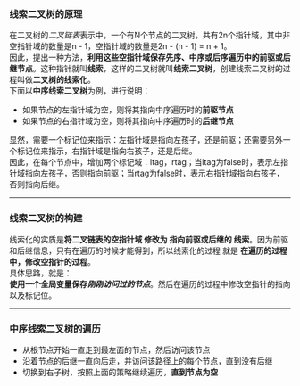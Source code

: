 <h3>线索二叉树的原理</h3>
在二叉树的<em>二叉链表</em>表示中，一个有N个节点的二叉树，共有2n个指针域，其中非空指针域的数量是n - 1，空指针域的数量是2n - (n - 1) = n + 1。</br>
因此，提出一种方法，<strong>利用这些空指针域保存先序、中序或后序遍历中的前驱或后继节点</strong>。这种指针就叫<strong>线索</strong>，这样的二叉树就叫<strong>线索二叉树</strong>，创建线索二叉树的过程叫做<strong>二叉树的线索化</strong>。</br>
下面以<strong>中序线索二叉树</strong>为例，进行说明：</br>
<ul>
	<li>如果节点的左指针域为空，则将其指向中序遍历时的<strong>前驱节点</strong></li>
	<li>如果节点的右指针域为空，则将其指向中序遍历时的<strong>后继节点</strong></li>
</ul>
显然，需要一个标记位来指示：左指针域是指向左孩子，还是前驱；还需要另外一个标记位来指示，右指针域是指向右孩子，还是后继。</br>
因此，在每个节点中，增加两个标记域：ltag，rtag；当ltag为false时，表示左指针域指向左孩子，否则指向前驱；当rtag为false时，表示右指针域指向右孩子，否则指向后继。</br>
<hr></hr>
<h3>线索二叉树的构建</h3>
线索化的实质是<strong>将二叉链表的空指针域 修改为 指向前驱或后继的 线索</strong>。因为前驱和后继信息，只有在遍历的时候才能得到，所以线索化的过程 就是 <strong>在遍历的过程中，修改空指针的过程</strong>。</br>
具体思路，就是：</br>
<strong>使用一个全局变量保存<em>刚刚访问过的节点</em></strong>。然后在遍历的过程中修改空指针的指向以及标记位。</br>
<hr></hr>
<h3>中序线索二叉树的遍历</h3>
<ul>
	<li>从根节点开始一直走到最左面的节点，然后访问该节点</li>
	<li>沿着节点的后继一直向后走，并访问该路径上的每个节点，直到没有后继</li>
	<li>切换到右子树，按照上面的策略继续遍历，<strong>直到节点为空</strong></li>
</ul>